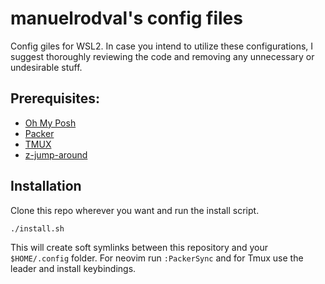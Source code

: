 # manuelrodval's config files
Config giles for WSL2. In case you intend to utilize these configurations, I suggest thoroughly reviewing the code and removing any unnecessary or undesirable stuff.
## Prerequisites:
- [Oh My Posh](https://ohmyposh.dev/)
- [Packer](https://github.com/wbthomason/packer.nvim)
- [TMUX](https://github.com/tmux/tmux)
- [z-jump-around](https://github.com/rupa/z)

## Installation
Clone this repo wherever you want and run the install script.
```bash
./install.sh
```
This will create soft symlinks between this repository and your `$HOME/.config` folder.
For neovim run `:PackerSync` and for Tmux use the leader and install keybindings.
